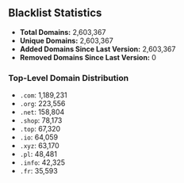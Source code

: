 ## Blacklist Statistics

- **Total Domains:** 2,603,367
- **Unique Domains:** 2,603,367
- **Added Domains Since Last Version:** 2,603,367
- **Removed Domains Since Last Version:** 0

### Top-Level Domain Distribution

-  `.com`: 1,189,231
-  `.org`: 223,556
-  `.net`: 158,804
-  `.shop`: 78,173
-  `.top`: 67,320
-  `.io`: 64,059
-  `.xyz`: 63,170
-  `.pl`: 48,481
-  `.info`: 42,325
-  `.fr`: 35,593
